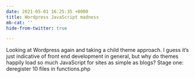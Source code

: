```yaml
---
date: 2021-05-01 16:25:35 +0000
title: Wordpress JavaScript madness
mb-cat: ''
hide-from-twitter: true

---
```

Looking at Wordpress again and  taking a child theme approach. I guess it’s just indicative of front end development in general, but why do themes happily load so much JavaScript for sites as simple as blogs? Stage one: deregister 10 files in functions.php